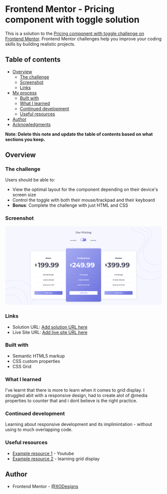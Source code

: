 # Frontend Mentor - Pricing component with toggle solution

This is a solution to the [Pricing component with toggle challenge on Frontend Mentor](https://www.frontendmentor.io/challenges/pricing-component-with-toggle-8vPwRMIC). Frontend Mentor challenges help you improve your coding skills by building realistic projects. 

## Table of contents

- [Overview](#overview)
  - [The challenge](#the-challenge)
  - [Screenshot](#screenshot)
  - [Links](#links)
- [My process](#my-process)
  - [Built with](#built-with)
  - [What I learned](#what-i-learned)
  - [Continued development](#continued-development)
  - [Useful resources](#useful-resources)
- [Author](#author)
- [Acknowledgments](#acknowledgments)

**Note: Delete this note and update the table of contents based on what sections you keep.**

## Overview

### The challenge

Users should be able to:

- View the optimal layout for the component depending on their device's screen size
- Control the toggle with both their mouse/trackpad and their keyboard
- **Bonus**: Complete the challenge with just HTML and CSS

### Screenshot

![](./images/Screenshot.png)

### Links

- Solution URL: [Add solution URL here](https://www.frontendmentor.io/solutions/pricingcomponentwithtogglemaster-rkKbdJo49)
- Live Site URL: [Add live site URL here](https://pricing-component-with-toggle-master-phi.vercel.app/)


### Built with

- Semantic HTML5 markup
- CSS custom properties
- CSS Grid

### What I learned

I've learnt that there is more to learn when it comes to grid display. I struggled abit with a responsive design, had to create alot of @media properties to counter that
and i dont believe is the right practice.

### Continued development

Learning about responsive development and its implimintation - without using to much overlapping code.

### Useful resources

- [Example resource 1](https://www.youtube.com) - Youtube
- [Example resource 2](https://learncssgrid.com/) - learning grid display


## Author

- Frontend Mentor - [@XODesigns](https://www.frontendmentor.io/profile/XODesigns)
